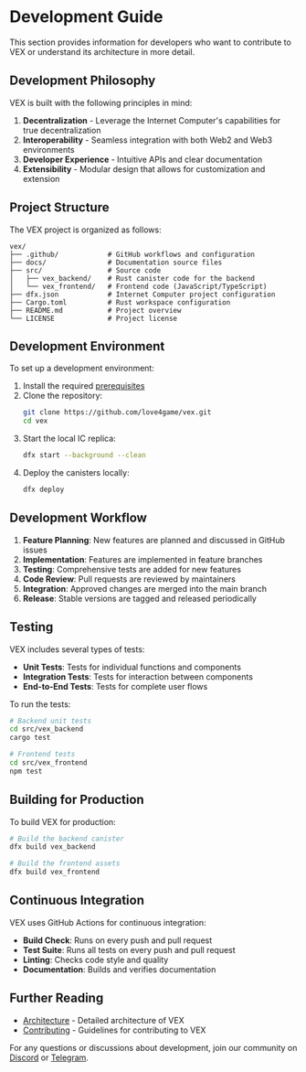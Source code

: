 # Development Guide

This section provides information for developers who want to contribute to VEX or understand its architecture in more detail.

## Development Philosophy

VEX is built with the following principles in mind:

1. **Decentralization** - Leverage the Internet Computer's capabilities for true decentralization
2. **Interoperability** - Seamless integration with both Web2 and Web3 environments
3. **Developer Experience** - Intuitive APIs and clear documentation
4. **Extensibility** - Modular design that allows for customization and extension

## Project Structure

The VEX project is organized as follows:

```
vex/
├── .github/            # GitHub workflows and configuration
├── docs/               # Documentation source files
├── src/                # Source code
│   ├── vex_backend/    # Rust canister code for the backend
│   └── vex_frontend/   # Frontend code (JavaScript/TypeScript)
├── dfx.json            # Internet Computer project configuration
├── Cargo.toml          # Rust workspace configuration
├── README.md           # Project overview
└── LICENSE             # Project license
```

## Development Environment

To set up a development environment:

1. Install the required [prerequisites](../getting-started/prerequisites.md)
2. Clone the repository:
   ```bash
   git clone https://github.com/love4game/vex.git
   cd vex
   ```
3. Start the local IC replica:
   ```bash
   dfx start --background --clean
   ```
4. Deploy the canisters locally:
   ```bash
   dfx deploy
   ```

## Development Workflow

1. **Feature Planning**: New features are planned and discussed in GitHub issues
2. **Implementation**: Features are implemented in feature branches
3. **Testing**: Comprehensive tests are added for new features
4. **Code Review**: Pull requests are reviewed by maintainers
5. **Integration**: Approved changes are merged into the main branch
6. **Release**: Stable versions are tagged and released periodically

## Testing

VEX includes several types of tests:

- **Unit Tests**: Tests for individual functions and components
- **Integration Tests**: Tests for interaction between components
- **End-to-End Tests**: Tests for complete user flows

To run the tests:

```bash
# Backend unit tests
cd src/vex_backend
cargo test

# Frontend tests
cd src/vex_frontend
npm test
```

## Building for Production

To build VEX for production:

```bash
# Build the backend canister
dfx build vex_backend

# Build the frontend assets
dfx build vex_frontend
```

## Continuous Integration

VEX uses GitHub Actions for continuous integration:

- **Build Check**: Runs on every push and pull request
- **Test Suite**: Runs all tests on every push and pull request
- **Linting**: Checks code style and quality
- **Documentation**: Builds and verifies documentation

## Further Reading

- [Architecture](./architecture.md) - Detailed architecture of VEX
- [Contributing](./contributing.md) - Guidelines for contributing to VEX

For any questions or discussions about development, join our community on [Discord](#) or [Telegram](#). 